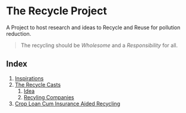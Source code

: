 # The Recycle Project

A Project to host research and ideas to Recycle and Reuse for pollution reduction.

> The recycling should be *Wholesome* and a *Responsibility* for all.

## Index

1. [Inspirations](Inspirations.md)
2. [The Recycle Casts](The_Recycle_Casts/Idea.md)
   1. [Idea](The_Recycle_Casts/Idea.md)
   2. [Recyling Companies](The_Recycle_Casts/Recyling_Companies.md)
3. [Crop Loan Cum Insurance Aided Recycling](Crop_Loan_Cum_Insurance_Aided_Recycling/Idea.md)

